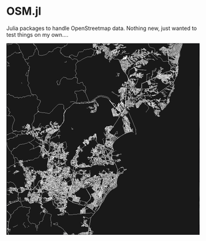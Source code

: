 # OSM.jl

Julia packages to handle OpenStreetmap data. Nothing new, just wanted to test things on my own....

![vix](img/vix.png)
